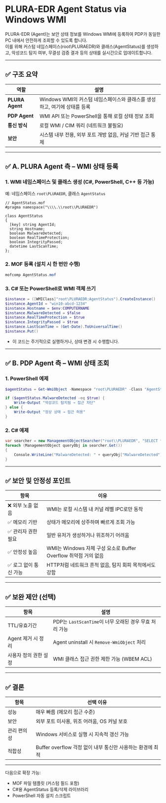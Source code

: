 # PLURA-EDR Agent Status via Windows WMI

PLURA-EDR (Agent)는 보안 상태 정보를 Windows WMI에 등록하여 PDP가 동일한 PC 내에서 안전하게 조회할 수 있도록 합니다.  
이를 위해 커스텀 네임스페이스(root\PLURAEDR)와 클래스(AgentStatus)를 생성하고, 악성코드 탐지 여부, 무결성 검증 결과 등의 상태를 실시간으로 업데이트합니다.

---

## ✅ 구조 요약

| 역할              | 설명                                             |
| --------------- | ---------------------------------------------- |
| **PLURA Agent** | Windows WMI의 커스텀 네임스페이스와 클래스를 생성하고, 여기에 상태를 등록 |
| **PDP Agent**   | WMI API 또는 PowerShell을 통해 로컬 상태 정보 조회          |
| **통신 방식**       | 로컬 WMI / CIM 쿼리 (네트워크 불필요)                     |
| **보안**          | 시스템 내부 전용, 외부 포트 개방 없음, 커널 기반 접근 통제            |

---

## ✅ A. PLURA Agent 측 – WMI 상태 등록

### 1. WMI 네임스페이스 및 클래스 생성 (C#, PowerShell, C++ 등 가능)

예: 네임스페이스 `root\PLURAEDR`, 클래스 `AgentStatus`

```mof
// AgentStatus.mof
#pragma namespace("\\\\.\\root\\PLURAEDR")

class AgentStatus
{
  [key] string AgentId;
  string Hostname;
  boolean MalwareDetected;
  boolean RealTimeProtection;
  boolean IntegrityPassed;
  datetime LastScanTime;
};
```

### 2. MOF 등록 (설치 시 한 번만 수행)

```powershell
mofcomp AgentStatus.mof
```

### 3. C# 또는 PowerShell로 WMI 객체 쓰기

```powershell
$instance = ([WMIClass]"root\PLURAEDR:AgentStatus").CreateInstance()
$instance.AgentId = "win10-abcd-1234"
$instance.Hostname = $env:COMPUTERNAME
$instance.MalwareDetected = $false
$instance.RealTimeProtection = $true
$instance.IntegrityPassed = $true
$instance.LastScanTime = (Get-Date).ToUniversalTime()
$instance.Put()
```

* 이 코드는 주기적으로 실행하거나, 상태 변경 시 수행합니다.

---

## ✅ B. PDP Agent 측 – WMI 상태 조회

### 1. PowerShell 예제

```powershell
$agentStatus = Get-WmiObject -Namespace "root\PLURAEDR" -Class "AgentStatus" | Where-Object { $_.AgentId -eq "win10-abcd-1234" }

if ($agentStatus.MalwareDetected -eq $true) {
    Write-Output "악성코드 탐지됨 → 접근 차단"
} else {
    Write-Output "정상 상태 → 접근 허용"
}
```

### 2. C# 예제

```csharp
var searcher = new ManagementObjectSearcher("root\\PLURAEDR", "SELECT * FROM AgentStatus WHERE AgentId='win10-abcd-1234'");
foreach (ManagementObject queryObj in searcher.Get())
{
    Console.WriteLine("MalwareDetected: " + queryObj["MalwareDetected"]);
}
```

---

## ✅ 보안 및 안정성 포인트

| 항목            | 이유                                               |
| ------------- | ------------------------------------------------ |
| ❌ 외부 노출 없음    | WMI는 로컬 시스템 내 커널 레벨 IPC로만 동작                     |
| ✅ 메모리 기반      | 상태가 메모리에 상주하며 빠르게 조회 가능                          |
| ✅ 관리자 권한 필요   | 일반 유저가 생성하거나 위조하기 어려움                            |
| ✅ 안정성 높음      | WMI는 Windows 자체 구성 요소로 Buffer Overflow 취약점 거의 없음 |
| ✅ 로그 없이 통신 가능 | HTTP처럼 네트워크 흔적 없음, 탐지 회피 목적에서도 강함                |

---

## ✅ 보완 제안 (선택)

| 항목            | 설명                                      |
| ------------- | --------------------------------------- |
| TTL/유효기간      | PDP는 `LastScanTime`이 너무 오래된 경우 무효 처리 가능 |
| Agent 제거 시 정리 | Agent uninstall 시 `Remove-WmiObject` 처리 |
| 사용자 정의 권한 설정  | WMI 클래스 접근 권한 제한 가능 (WBEM ACL)          |

---

## ✅ 결론

| 항목     | 선택 이유                                    |
| ------ | ---------------------------------------- |
| 성능     | 매우 빠름 (메모리 접근 수준)                        |
| 보안     | 외부 포트 미사용, 위조 어려움, OS 커널 보호              |
| 관리 편의성 | Windows 서비스로 실행 시 지속적 갱신 가능              |
| 적합성    | Buffer overflow 걱정 없이 내부 통신만 사용하는 환경에 최적 |

---

다음으로 확장 가능:

* MOF 파일 템플릿 (커스텀 필드 포함)
* C#용 AgentStatus 등록/삭제 라이브러리
* PowerShell 자동 설치 스크립트
